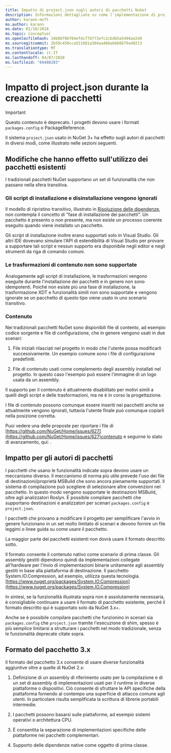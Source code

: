 ```yaml
---
title: Impatto di project.json sugli autori di pacchetti NuGet
description: Informazioni dettagliate su come l'implementazione di project.json in NuGet 3.x abbia effetto sugli autori di pacchetti, ad esempio con funzionalità, contenuto e formato dei pacchetti non supportati.
author: karann-msft
ms.author: karann
ms.date: 01/18/2018
ms.topic: conceptual
ms.openlocfilehash: 34b08f06f04efdcf7bf73efc2cbdb5a5494ae2d9
ms.sourcegitcommit: 2b50c450cca521681a384aa466ab666679a40213
ms.translationtype: MT
ms.contentlocale: it-IT
ms.lasthandoff: 04/07/2020
ms.locfileid: "69488203"
---
```

# <a name="impact-of-projectjson-when-creating-packages"></a>Impatto di project.json durante la creazione di pacchetti

> [!Important]
> Questo contenuto è deprecato. I progetti devono usare i formati `packages.config` o PackageReference.

Il sistema `project.json` usato in NuGet 3+ ha effetto sugli autori di pacchetti in diversi modi, come illustrato nelle sezioni seguenti.

## <a name="changes-affecting-existing-packages-usage"></a>Modifiche che hanno effetto sull'utilizzo dei pacchetti esistenti

I tradizionali pacchetti NuGet supportano un set di funzionalità che non passano nella sfera transitiva.

### <a name="install-and-uninstall-scripts-are-ignored"></a>Gli script di installazione e disinstallazione vengono ignorati

Il modello di ripristino transitivo, illustrato in [Risoluzione delle dipendenze](../concepts/dependency-resolution.md#dependency-resolution-with-packagereference), non contempla il concetto di "fase di installazione dei pacchetti". Un pacchetto è presento o non presente, ma non esiste un processo coerente eseguito quando viene installato un pacchetto.

Gli script di installazione inoltre erano supportati solo in Visual Studio. Gli altri IDE dovevano simulare l'API di estendibilità di Visual Studio per provare a supportare tali script e nessun supporto era disponibile negli editor e negli strumenti da riga di comando comuni.

### <a name="content-transforms-are-not-supported"></a>Le trasformazioni di contenuto non sono supportate

Analogamente agli script di installazione, le trasformazioni vengono eseguite durante l'installazione dei pacchetti e in genere non sono idempotenti. Poiché non esiste più una fase di installazione, la trasformazione XDT e funzionalità simili non sono supportate e vengono ignorate se un pacchetto di questo tipo viene usato in uno scenario transitivo.

### <a name="content"></a>Contenuto

Nei tradizionali pacchetti NuGet sono disponibili file di contento, ad esempio codice sorgente e file di configurazione, che in genere vengono usati in due scenari:

1. File iniziali rilasciati nel progetto in modo che l'utente possa modificarli successivamente. Un esempio comune sono i file di configurazione predefiniti.

1. File di contenuto usati come complemento degli assembly installati nel progetto. In questo caso l'esempio può essere l'immagine di un logo usata da un assembly.

Il supporto per il contenuto è attualmente disabilitato per motivi simili a quelli degli script e delle trasformazioni, ma ne è in corso la progettazione.

I file di contenuto possono comunque essere inseriti nei pacchetti anche se attualmente vengono ignorati, tuttavia l'utente finale può comunque copiarli nella posizione corretta.

Puoi vedere una delle proposte per riportare i file di [https://github.com/NuGet/Home/issues/627](https://github.com/NuGet/Home/issues/627)contenuto e seguirne lo stato di avanzamento, qui: .

## <a name="impact-for-package-authors"></a>Impatto per gli autori di pacchetti

I pacchetti che usano le funzionalità indicate sopra devono usare un meccanismo diverso. Il meccanismo di norma più utile prevede l'uso dei file di destinazioni/proprietà MSBuild che sono ancora pienamente supportati. Il sistema di compilazione può scegliere di selezionare altre convenzioni nel pacchetto. In questo modo vengono supportate le destinazioni MSBuild, oltre agli analizzatori Roslyn. È possibile compilare pacchetti che supportano destinazioni e analizzatori per scenari `packages.config` e `project.json`.

I pacchetti che provano a modificare il progetto per semplificare l'avvio in genere funzionano in un set molto limitato di scenari e devono fornire un file leggimi o linee guida su come usare il pacchetto.

La maggior parte dei pacchetti esistenti non dovrà usare il formato descritto sotto.

Il formato consente il contenuto nativo come scenario di prima classe. Gli assembly gestiti dipendono quindi da implementazioni collegate all'hardware per l'invio di implementazioni binarie unitamente agli assembly gestiti in base alla piattaforma di destinazione. Il pacchetto System.IO.Compression, ad esempio, utilizza questa tecnologia. [https://www.nuget.org/packages/System.IO.Compression](https://www.nuget.org/packages/System.IO.Compression)

In sintesi, se la funzionalità illustrata sopra non è assolutamente necessaria, è consigliabile continuare a usare il formato di pacchetto esistente, perché il formato descritto qui è supportato solo da NuGet 3.x+.

Anche se è possibile compilare pacchetti che funzionino in scenari sia `packages.config` che `project.json` tramite l'esecuzione di shim, spesso è più semplice limitarsi a strutturare i pacchetti nel modo tradizionale, senza le funzionalità deprecate citate sopra.

## <a name="3x-package-format"></a>Formato del pacchetto 3.x

Il formato del pacchetto 3.x consente di usare diverse funzionalità aggiuntive oltre a quelle di NuGet 2.x:

1. Definizione di un assembly di riferimento usato per la compilazione e di un set di assembly di implementazioni usati per il runtime in diverse piattaforme o dispositivi. Ciò consente di sfruttare le API specifiche della piattaforma fornendo al contempo una superficie di attacco comune agli utenti. In particolare risulta semplificata la scrittura di librerie portabili intermedie.

1. I pacchetti possono basarsi sulle piattaforme, ad esempio sistemi operativi o architettura CPU.

1. È consentita la separazione di implementazioni specifiche delle piattaforme nei pacchetti complementari.

1. Supporto delle dipendenze native come oggetto di prima classe.
